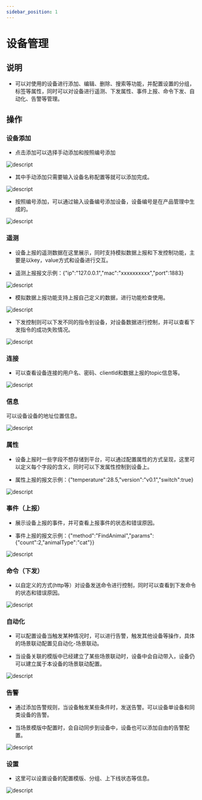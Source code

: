 ```yaml
---
sidebar_position: 1
---
```


# 设备管理
## 说明
- 可以对使用的设备进行添加、编辑、删除、搜索等功能，并配置设置的分组，标签等属性，同时可以对设备进行遥测、下发属性、事件上报、命令下发、自动化、告警等管理。


## 操作

### 设备添加

- 点击添加可以选择手动添加和按照编号添加

![descript](./images/image38.png)

- 其中手动添加只需要输入设备名称配置等就可以添加完成。

![descript](./images/image39.png)

- 按照编号添加，可以通过输入设备编号添加设备，设备编号是在产品管理中生成的。

![descript](./images/image40.png)

### 遥测

- 设备上报的遥测数据在这里展示，同时支持模拟数据上报和下发控制功能，主要是以key，value方式和设备进行交互。

- 遥测上报报文示例：{\"ip\":\"127.0.0.1\",\"mac\":\"xxxxxxxxxx\",\"port\":1883}

![descript](./images/image41.png)

- 模拟数据上报功能支持上报自己定义的数据，进行功能检查使用。

![descript](./images/image42.jpg)

- 下发控制则可以下发不同的指令到设备，对设备数据进行控制，并可以查看下发指令的成功失败情况。

![descript](./images/image43.png)

### 连接

- 可以查看设备连接的用户名、密码、clientId和数据上报的topic信息等。

![descript](./images/image44.png)

### 信息

可以设备设备的地址位置信息。

![descript](./images/image45.png)

### 属性

- 设备上报时一些字段不想存储到平台，可以通过配置属性的方式呈现，这里可以定义每个字段的含义，同时可以下发属性控制到设备上。

- 属性上报的报文示例：{\"temperature\":28.5,\"version\":\"v0.1\",\"switch\":true}

![descript](./images/image46.png)

### 事件（上报）

- 展示设备上报的事件，并可查看上报事件的状态和错误原因。

- 事件上报的报文示例：{\"method\":\"FindAnimal\",\"params\":{\"count\":2,\"animalType\":\"cat\"}}

![descript](./images/image47.png)

### 命令（下发）

- 以自定义的方式(http等）对设备发送命令进行控制，同时可以查看到下发命令的状态和错误原因。

![descript](./images/image48.png)

### 自动化

- 可以配置设备当触发某种情况时，可以进行告警，触发其他设备等操作，具体的场景联动配置见自动化-场景联动。

- 当设备关联的模版中已经建立了某些场景联动时，设备中会自动带入，设备仍可以建立属于本设备的场景联动配置。

![descript](./images/image49.png)

### 告警

- 通过添加告警规则，当设备触发某些条件时，发送告警。可以设备单设备和同类设备的告警。

- 当场景模版中配置时，会自动同步到设备中，设备也可以添加自由的告警配置。

![descript](./images/image50.png)

### 设置

- 这里可以设置设备的配置模版、分组、上下线状态等信息。

![descript](./images/image51.png)


